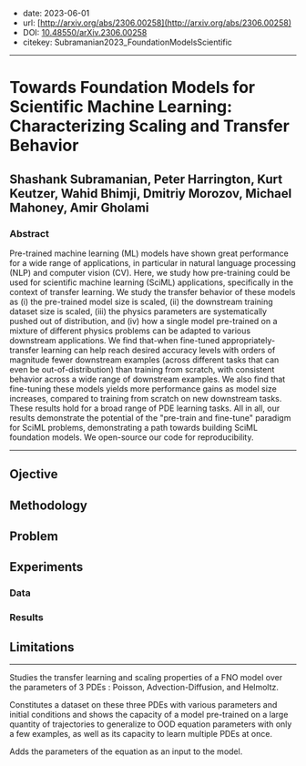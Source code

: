 - date: 2023-06-01
- url: [http://arxiv.org/abs/2306.00258](http://arxiv.org/abs/2306.00258)
- DOI: [10.48550/arXiv.2306.00258](https://doi.org/10.48550/arXiv.2306.00258)
- citekey: Subramanian2023_FoundationModelsScientific
---

# Towards Foundation Models for Scientific Machine Learning: Characterizing Scaling and Transfer Behavior

## Shashank Subramanian, Peter Harrington, Kurt Keutzer, Wahid Bhimji, Dmitriy Morozov, Michael Mahoney, Amir Gholami

### Abstract

Pre-trained machine learning (ML) models have shown great performance for a wide range of applications, in particular in natural language processing (NLP) and computer vision (CV). Here, we study how pre-training could be used for scientific machine learning (SciML) applications, specifically in the context of transfer learning. We study the transfer behavior of these models as (i) the pre-trained model size is scaled, (ii) the downstream training dataset size is scaled, (iii) the physics parameters are systematically pushed out of distribution, and (iv) how a single model pre-trained on a mixture of different physics problems can be adapted to various downstream applications. We find that-when fine-tuned appropriately-transfer learning can help reach desired accuracy levels with orders of magnitude fewer downstream examples (across different tasks that can even be out-of-distribution) than training from scratch, with consistent behavior across a wide range of downstream examples. We also find that fine-tuning these models yields more performance gains as model size increases, compared to training from scratch on new downstream tasks. These results hold for a broad range of PDE learning tasks. All in all, our results demonstrate the potential of the "pre-train and fine-tune" paradigm for SciML problems, demonstrating a path towards building SciML foundation models. We open-source our code for reproducibility.

---

## Ojective

## Methodology
<!-- accent on encoding -->

## Problem
<!-- regression / classification / génération ? -->
<!-- finetuning / adaptive learning ? -->
<!-- parametric / multiphysics ? -->

## Experiments

### Data

### Results

## Limitations

---

Studies the transfer learning and scaling properties of a FNO model over the parameters of 3 PDEs : Poisson, Advection-Diffusion, and Helmoltz.

Constitutes a dataset on these three PDEs with various parameters and initial conditions and shows the capacity of a model pre-trained on a large quantity of trajectories to generalize to OOD equation parameters with only a few examples, as well as its capacity to learn multiple PDEs at once.

Adds the parameters of the equation as an input to the model.